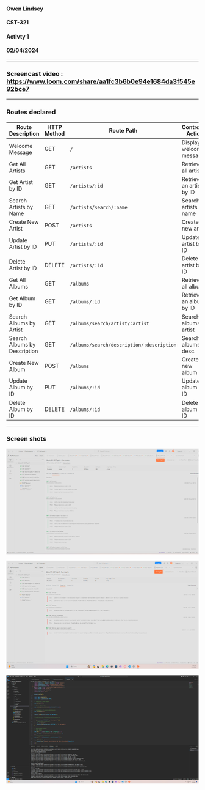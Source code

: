 #### Owen Lindsey
#### CST-321
#### Activty 1
#### 02/04/2024

--- 

### Screencast video : https://www.loom.com/share/aa1fc3b6b0e94e1684da3f545e92bce7
---

### Routes declared

| Route Description                   | HTTP Method | Route Path                                  | Controller Action          |
|-------------------------------------|-------------|---------------------------------------------|----------------------------|
| Welcome Message                     | GET         | `/`                                         | Display welcome message    |
| Get All Artists                     | GET         | `/artists`                                  | Retrieve all artists       |
| Get Artist by ID                    | GET         | `/artists/:id`                              | Retrieve an artist by ID  |
| Search Artists by Name              | GET         | `/artists/search/:name`                     | Search artists by name    |
| Create New Artist                   | POST        | `/artists`                                  | Create a new artist       |
| Update Artist by ID                 | PUT         | `/artists/:id`                              | Update an artist by ID    |
| Delete Artist by ID                 | DELETE      | `/artists/:id`                              | Delete an artist by ID    |
| Get All Albums                      | GET         | `/albums`                                   | Retrieve all albums        |
| Get Album by ID                     | GET         | `/albums/:id`                               | Retrieve an album by ID   |
| Search Albums by Artist             | GET         | `/albums/search/artist/:artist`             | Search albums by artist   |
| Search Albums by Description        | GET         | `/albums/search/description/:description`   | Search albums by desc.    |
| Create New Album                    | POST        | `/albums`                                   | Create a new album        |
| Update Album by ID                  | PUT         | `/albums/:id`                               | Update an album by ID     |
| Delete Album by ID                  | DELETE      | `/albums/:id`                               | Delete an album by ID     |


--- 

### Screen shots 

![passed postman tests](https://github.com/omniV1/CST-391/blob/main/docs/activity1/screenshots/Passed.png)


![failed postman tests](https://github.com/omniV1/CST-391/blob/main/docs/activity1/screenshots/Failed.png)

![apps.ts](https://github.com/omniV1/CST-391/blob/main/docs/activity1/screenshots/app.ts.png)

